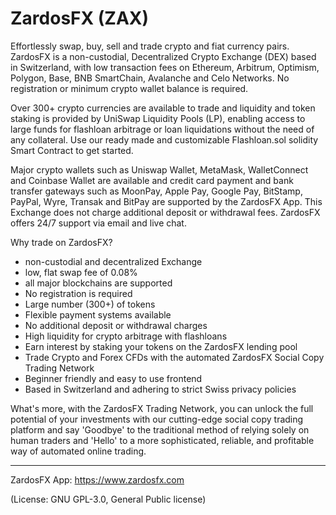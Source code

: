 # ZardosFX (ZAX)
Effortlessly swap, buy, sell and trade crypto and fiat currency pairs.
ZardosFX is a non-custodial, Decentralized Crypto Exchange (DEX) based in Switzerland, with low transaction fees on Ethereum, Arbitrum, Optimism, Polygon, Base, BNB SmartChain, Avalanche and Celo Networks. No registration or minimum crypto wallet balance is required.

Over 300+ crypto currencies are available to trade and liquidity and token staking is provided by UniSwap Liquidity Pools (LP), enabling access to large funds for flashloan arbitrage or loan liquidations without the need of any collateral. Use our ready made and customizable Flashloan.sol solidity Smart Contract to get started.

Major crypto wallets such as Uniswap Wallet, MetaMask, WalletConnect and Coinbase Wallet are available and credit card payment and bank transfer gateways such as MoonPay, Apple Pay, Google Pay, BitStamp, PayPal, Wyre, Transak and BitPay are supported by the ZardosFX App. This Exchange does not charge additional deposit or withdrawal fees. ZardosFX offers 24/7 support via email and live chat. 

Why trade on ZardosFX?
- non-custodial and decentralized Exchange
- low, flat swap fee of 0.08%
- all major blockchains are supported
- No registration is required
- Large number (300+) of tokens
- Flexible payment systems available
- No additional deposit or withdrawal charges
- High liquidity for crypto arbitrage with flashloans
- Earn interest by staking your tokens on the ZardosFX lending pool
- Trade Crypto and Forex CFDs with the automated ZardosFX Social Copy Trading Network
- Beginner friendly and easy to use frontend
- Based in Switzerland and adhering to strict Swiss privacy policies

What's more, with the ZardosFX Trading Network, you can unlock the full potential of your investments with our cutting-edge social copy trading platform and say 'Goodbye' to the traditional method of relying solely on human traders and 'Hello' to a more sophisticated, reliable, and profitable way of automated online trading.

____
ZardosFX App: https://www.zardosfx.com

(License: GNU GPL-3.0, General Public license)
